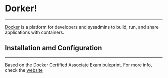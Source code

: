 # Dorker!
<hr />

[Docker](https://docs.docker.com/get-started) is a platform for developers and sysadmins to build, run, and share applications with containers.

## Installation amd Configuration
<hr />

Based on the Docker Certified Associate Exam [buleprint](https://docker.cdn.prismic.io/docker/4a619747-6889-48cd-8420-60f24a6a13ac_DCA_study+Guide_v1.3.pdf). For more info, check the [website](https://success.docker.com/certification)
